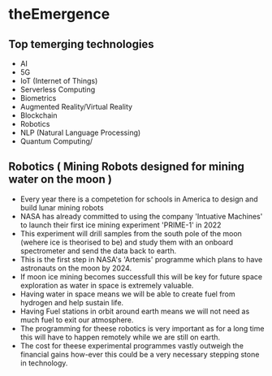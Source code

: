 # theEmergence
## Top temerging technologies 
* AI
* 5G
* IoT (Internet of Things)
* Serverless Computing
* Biometrics
* Augmented Reality/Virtual Reality
* Blockchain
* Robotics
* NLP (Natural Language Processing)
* Quantum Computing/

## Robotics ( Mining Robots designed for mining water on the moon )
* Every year there is a competetion for schools in America to design and build lunar mining robots
* NASA has already committed to using the company 'Intuative Machines' to launch their first ice mining experiment 'PRIME-1' in 2022
* This experiment will drill samples from the south pole of the moon (wehere ice is theorised to be) and study them with an onboard spectrometer and send the data back to earth.
* This is the first step in NASA's 'Artemis' programme which plans to have astronauts on the moon by 2024.
* If moon ice mining becomes successfull this will be key for future space exploration as water in space is extremely valuable.
* Having water in space means we will be able to create fuel from hydrogen and help sustain life.
* Having Fuel stations in orbit around earth means we will not need as much fuel to exit our atmosphere.
* The programming for theese robotics is very important as for a long time this will have to happen remotely while we are still on earth.
* The cost for theese experimental programmes vastly outweigh the financial gains how-ever this could be a very necessary stepping stone in technology.

